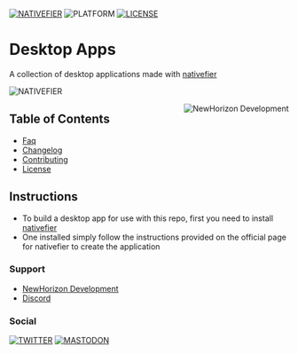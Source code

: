 [![NATIVEFIER](https://img.shields.io/badge/requirements-nativefier-informational)](https://github.com/jiahaog/nativefier)
![PLATFORM](https://img.shields.io/badge/platform-linux--64%20%7C%20win--32%20%7C%20osx--64%20%7C%20win--64-informational)
[![LICENSE](https://img.shields.io/badge/license-MIT-informational)](https://github.com/newhorizon-development/Desktop-Apps/blob/master/LICENSE)

# Desktop Apps
A collection of desktop applications made with <a href="https://github.com/jiahaog/nativefier">nativefier</a>

![NATIVEFIER](https://github.com/jiahaog/nativefier/raw/master/docs/walkthrough.gif)

<img align="right" src="https://raw.githubusercontent.com/newhorizon-development/Images/master/Branding/SFW/NewHorizon%20Development/Logo%20500x500.png?token=AEGMRSQI7AOMWIATFPDLHZS6YVXY6" alt="NewHorizon Development">

## Table of Contents
- <a href="https://github.com/newhorizon-development/Desktop-Apps/blob/master/FAQ">Faq</a>
- <a href="https://github.com/newhorizon-development/Desktop-Apps/blob/master/CHANGELOG">Changelog</a>
- <a href="https://github.com/newhorizon-development/Desktop-Apps/blob/master/CONTRIBUTING">Contributing</a>
- <a href="https://github.com/newhorizon-development/Desktop-Apps/blob/master/LICENSE">License</a>

## Instructions
- To build a desktop app for use with this repo, first you need to install <a href="https://github.com/jiahaog/nativefier">nativefier</a>
- One installed simply follow the instructions provided on the official page for nativefier to create the application

### Support
- <a href="https://newhorizon-development.netlify.app">NewHorizon Development</a>
- <a href="https://discord.gg/9R5GBe2">Discord</a>

### Social
[![TWITTER](https://img.shields.io/twitter/follow/NHDev_Official?style=social)](https://twitter.com/NHDev_Official)
[![MASTODON](https://img.shields.io/mastodon/follow/150222?domain=https%3A%2F%2Fmstdn.social%2F&style=social)](https://mstdn.social/@NewHorizon_Development)
